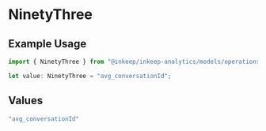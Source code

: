 # NinetyThree

## Example Usage

```typescript
import { NinetyThree } from "@inkeep/inkeep-analytics/models/operations";

let value: NinetyThree = "avg_conversationId";
```

## Values

```typescript
"avg_conversationId"
```